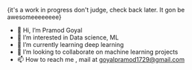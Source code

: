 {it's a work in progress don't judge, check back later. It gon be awesomeeeeeeee}
<!-- 
<p align="center">
  <img src="https://c.tenor.com/DSG9ZID25nsAAAAC/hello-there-general-kenobi.gif">
</p>

<p align="right">
  <img src="http://www.quickmeme.com/img/d7/d7ef85ed32823b33a75a24f7f6fe174bcc1aa6f6a7ce00d71da0ab34757f4d52.jpg">
</p>

<p align="center">
  <img src="https://c.tenor.com/G24ZSNHLmRUAAAAC/yahia-potato.gif">
</p>
 -->
- 👋 Hi, I’m Pramod Goyal
- 👀 I’m interested in Data science, ML
- 🌱 I’m currently learning deep learning
- 💞️ I’m looking to collaborate on machine learning projects
- 📫 How to reach me , mail at goyalpramod1729@gmail.com
